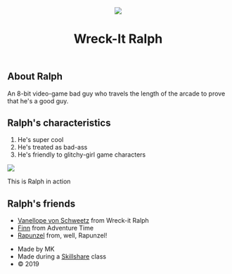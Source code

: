 <!DOCTYPE html>
<!DOCTYPE html>
<html>
<head>
	<title>Wreck-It Ralph</title>
	<link rel="stylesheet" type="text/css" href="css/hero.css">
</head>
<body>

<div class="wrapper">
	<header>
		<img src="img/profile.jpg">
		<h1>Wreck-It Ralph</h1>
	</header>
	<div class="content">
		<h2>About Ralph</h2>
		<p>An 8-bit video-game bad guy who travels the length of the arcade to prove that he's a good guy.</p>
		<h2>Ralph's characteristics</h2>
		<ol>
			<li>He's super cool</li>
			<li>He's treated as bad-ass</li>
			<li>He's friendly to glitchy-girl game characters</li>
		</ol>
		<img class="big-image" src="img/big-image.jpg">
		<p class="caption">This is Ralph in action</p>
		<h2>Ralph's friends</h2>
		<ul>
			<li><a href="http://roxyannne.github.io/cartoon-hero/" target="_blank" title="Visit Vanellope's page">Vanellope von Schweetz</a> from Wreck-it Ralph</li>
			<li><a href="http://hayleysg.github.io/cartoon-hero/index.html" target="_blank" title="Visit Finn's page">Finn</a> from Adventure Time</li>
			<li><a href="https://hbottino.github.io/cartoon-hero/" target="_blank" title="Visit Rapunzel's page">Rapunzel</a> from, well,  Rapunzel!</li>
		</ul>
	</div>
	<footer>
		<ul>
			<li>Made by MK</li>
			<li>Made during a <a href="http://skillshare.com" target="_blank" title="View Skillshare's website">Skillshare</a> class</li>
			<li>&copy; 2019</li>
		</ul>
	</footer>
</div>

</body>
</html>
